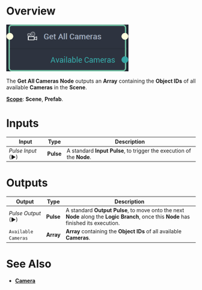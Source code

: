 # Overview

![The Get All Cameras Node.](../../../.gitbook/assets/getallcamerasnode20241.png)

The **Get All Cameras** **Node** outputs an **Array** containing the **Object IDs** of all available **Cameras** in the **Scene**.

[**Scope**](../../overview.md#scopes): **Scene**, **Prefab**.

# Inputs

|Input|Type|Description|
|---|---|---|
|*Pulse Input* (►)|**Pulse**|A standard **Input Pulse**, to trigger the execution of the **Node**.|

# Outputs

|Output|Type|Description|
|---|---|---|
|*Pulse Output* (►)|**Pulse**|A standard **Output Pulse**, to move onto the next **Node** along the **Logic Branch**, once this **Node** has finished its execution.|
| `Available Cameras` | **Array** | **Array** containing the **Object IDs** of all available **Cameras**. |


# See Also

* [**Camera**](../../../objects-and-types/scene-objects/camera.md)

